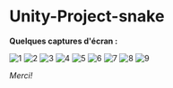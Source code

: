 # Unity-Project-snake


**Quelques captures d'écran :**


![1](https://user-images.githubusercontent.com/81876011/153157868-a1a2960f-d6e6-48fb-af88-49a5664ce6f9.jpg)
![2](https://user-images.githubusercontent.com/81876011/153157872-c9d70305-a451-41e4-ad63-520e429cb809.jpg)
![3](https://user-images.githubusercontent.com/81876011/153157874-83224813-a3f1-4ff5-9cda-eea1ad77686b.jpg)
![4](https://user-images.githubusercontent.com/81876011/153157875-e10a3133-213f-4867-9551-cd0b55466d86.jpg)
![5](https://user-images.githubusercontent.com/81876011/153157876-c2234664-e3e1-4d09-9ecd-562121f55b1f.jpg)
![6](https://user-images.githubusercontent.com/81876011/153157877-09f480c0-6006-4fbc-88b0-d2ce4f0fc4cc.jpg)
![7](https://user-images.githubusercontent.com/81876011/153157883-253c9a78-6b62-49d4-8d76-dc59eb522335.jpg)
![8](https://user-images.githubusercontent.com/81876011/153157884-0a7f51b6-021f-4e06-9884-fa413c19a8bf.jpg)
![9](https://user-images.githubusercontent.com/81876011/153157887-8109e249-a338-4139-b7eb-9a850e050e37.jpg)


*Merci!* 
